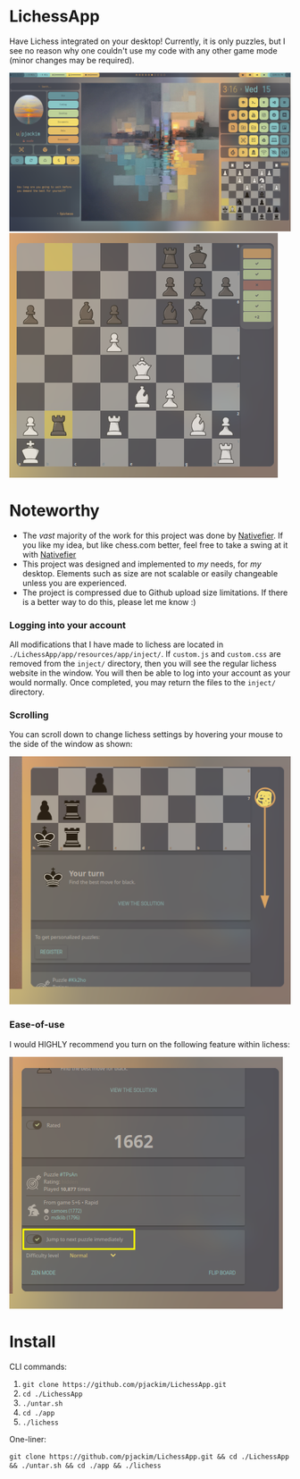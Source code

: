 # LichessApp
Have Lichess integrated on your desktop! Currently, it is only puzzles, but I see no reason why one couldn't use my code with any other game mode (minor changes may be required).

<img src="/.screenshots/desktop.png">
<img src="/.screenshots/puzzle-tracking.png">


# Noteworthy
- The *vast* majority of the work for this project was done by [Nativefier](https://github.com/nativefier/nativefier). If you like my idea, but like chess.com better, feel free to take a swing at it with [Nativefier](https://github.com/nativefier/nativefier)
- This project was designed and implemented to *my* needs, for *my* desktop. Elements such as size are not scalable or easily changeable unless you are experienced. 
- The project is compressed due to Github upload size limitations. If there is a better way to do this, please let me know :)

### Logging into your account
All modifications that I have made to lichess are located in `./LichessApp/app/resources/app/inject/`. If `custom.js` and `custom.css` are removed from the `inject/` directory, then you will see the regular lichess website in the window. You will then be able to log into your account as your would normally. Once completed, you may return the files to the `inject/` directory.

### Scrolling
You can scroll down to change lichess settings by hovering your mouse to the side of the window as shown:

<img src="/.screenshots/scroll.png"/>

### Ease-of-use
I would HIGHLY recommend you turn on the following feature within lichess:

<img src="/.screenshots/ease-of-use.png"/>

# Install
CLI commands:
1. `git clone https://github.com/pjackim/LichessApp.git`
2. `cd ./LichessApp`
3. `./untar.sh`
4. `cd ./app`
5. `./lichess`

One-liner:
```
git clone https://github.com/pjackim/LichessApp.git && cd ./LichessApp && ./untar.sh && cd ./app && ./lichess
```